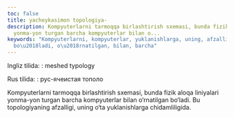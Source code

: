 ```yaml
---
toc: false
title: yacheykasimon topologiya-
description: Kompyuterlarni tarmoqqa birlashtirish sxemasi, bunda fizik aloqa liniyalari
  yonma-yon turgan barcha kompyuterlar bilan o...
keywords: "Kompyuterlarni, kompyuterlar, yuklanishlarga, uning, afzalligi, topologiyaning,
  bo\u2018ladi, o\u2018rnatilgan, bilan, barcha"
---
```


Ingliz tilida:
:   meshed typology

Rus tilida:
:   рус-ячеистая тополо

Kompyuterlarni tarmoqqa birlashtirish sxemasi, bunda fizik aloqa liniyalari yonma-yon turgan barcha kompyuterlar bilan o‘rnatilgan bo‘ladi. Bu topologiyaning afzalligi, uning o‘ta yuklanishlarga chidamliligida.